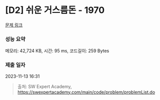 # [D2] 쉬운 거스름돈 - 1970 

[문제 링크](https://swexpertacademy.com/main/code/problem/problemDetail.do?contestProbId=AV5PsIl6AXIDFAUq) 

### 성능 요약

메모리: 42,724 KB, 시간: 95 ms, 코드길이: 259 Bytes

### 제출 일자

2023-11-13 16:31



> 출처: SW Expert Academy, https://swexpertacademy.com/main/code/problem/problemList.do